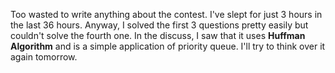 Too wasted to write anything about the contest. I've slept for just 3 hours in the last 36 hours. Anyway, I solved the first 3 questions pretty easily but couldn't solve the fourth one. In the discuss, I saw that it uses **Huffman Algorithm** and is a simple application of priority queue. I'll try to think over it again tomorrow.
